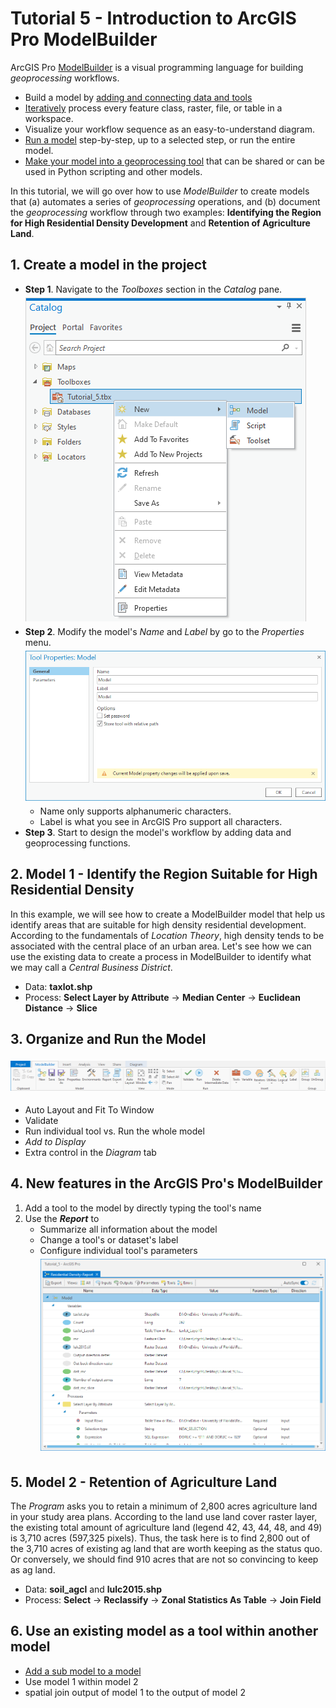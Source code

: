 # Tutorial 5 - Introduction to ArcGIS Pro ModelBuilder

ArcGIS Pro [ModelBuilder](https://pro.arcgis.com/en/pro-app/latest/help/analysis/geoprocessing/modelbuilder/what-is-modelbuilder-.htm)
is a visual programming language for building _geoprocessing_ workflows.

- Build a model by [adding and connecting data and tools](https://pro.arcgis.com/en/pro-app/latest/help/analysis/geoprocessing/modelbuilder/add-connect-and-modify-data-and-tools-in-a-model.htm)
- [Iteratively](https://pro.arcgis.com/en/pro-app/latest/help/analysis/geoprocessing/modelbuilder/iterators-for-looping.htm) process every feature class, raster, file, or table in a workspace.
- Visualize your workflow sequence as an easy-to-understand diagram.
- [Run a model](https://pro.arcgis.com/en/pro-app/latest/help/analysis/geoprocessing/modelbuilder/run-a-model.htm) step-by-step, up to a selected step, or run the entire model.
- [Make your model into a geoprocessing tool](https://pro.arcgis.com/en/pro-app/latest/help/analysis/geoprocessing/modelbuilder/create-a-model-tool.htm) that can be shared or can be used in Python scripting and other models.

In this tutorial, we will go over how to use _ModelBuilder_ to create models that
(a) automates a series of _geoprocessing_ operations, and (b) document the
_geoprocessing_ workflow through two examples:
**Identifying the Region for High Residential Density Development**
and **Retention of Agriculture Land**.

## 1. Create a model in the project

- **Step 1**. Navigate to the _Toolboxes_ section in the _Catalog_ pane.
  <br><img src="img/create_model.png" vspace="5px">
- **Step 2**. Modify the model's _Name_ and _Label_ by go to the _Properties_ menu.
  <br><img src="img/mb_property.png" vspace="5px">
  - Name only supports alphanumeric characters.
  - Label is what you see in ArcGIS Pro support all characters.
- **Step 3**. Start to design the model's workflow by adding data and geoprocessing functions.

## 2. Model 1 - Identify the Region Suitable for High Residential Density

In this example, we will see how to create a ModelBuilder model that help
us identify areas that are suitable for high density residential development.
According to the fundamentals of _Location Theory_, high density tends to be associated with the central place of an urban area. Let's see how we can use
the existing data to create a process in ModelBuilder to identify what we may
call a _Central Business District_.

- Data: **taxlot.shp**
- Process: **Select Layer by Attribute** -> **Median Center** -> **Euclidean Distance** -> **Slice**

## 3. Organize and Run the Model

<img src="img/mb_tab.png" vspace="5px">

- Auto Layout and Fit To Window
- Validate
- Run individual tool vs. Run the whole model
- _Add to Display_
- Extra control in the _Diagram_ tab

## 4. New features in the ArcGIS Pro's ModelBuilder

1. Add a tool to the model by directly typing the tool's name
2. Use the **_Report_** to
    - Summarize all information about the model
    - Change a tool's or dataset's label
    - Configure individual tool's parameters <img src="img/mb_report.png" vspace="5px">

## 5. Model 2 - Retention of Agriculture Land

The _Program_ asks you to retain a minimum of 2,800 acres agriculture land in your
study area plans. According to the land use land cover raster layer, the existing total
amount of agriculture land (legend 42, 43, 44, 48, and 49) is 3,710 acres (597,325 pixels).
Thus, the task here is to find 2,800 out of the 3,710 acres of existing ag land that
are worth keeping as the status quo. Or conversely, we should find 910 acres that are
not so convincing to keep as ag land.

- Data: **soil_agcl** and **lulc2015.shp**
- Process: **Select** -> **Reclassify** -> **Zonal Statistics As Table** -> **Join Field**

## 6. Use an existing model as a tool within another model

- [Add a sub model to a model](https://pro.arcgis.com/en/pro-app/latest/help/analysis/geoprocessing/modelbuilder/add-a-submodel-to-a-model.htm)
- Use model 1 within model 2
- spatial join output of model 1 to the output of model 2
